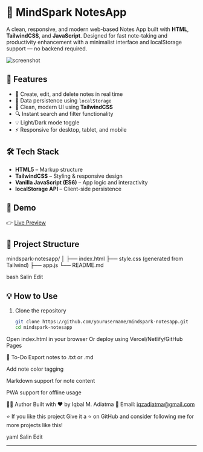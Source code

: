 # 🧠 MindSpark NotesApp

A clean, responsive, and modern web-based Notes App built with **HTML**, **TailwindCSS**, and **JavaScript**. Designed for fast note-taking and productivity enhancement with a minimalist interface and localStorage support — no backend required.

![screenshot](https://yourdomain.com/assets/mindspark-preview.png)

## 🚀 Features

- 📝 Create, edit, and delete notes in real time  
- 💾 Data persistence using `localStorage`  
- 🎨 Clean, modern UI using **TailwindCSS**  
- 🔍 Instant search and filter functionality  
- 💡 Light/Dark mode toggle  
- ⚡ Responsive for desktop, tablet, and mobile  

## 🛠️ Tech Stack

- **HTML5** – Markup structure  
- **TailwindCSS** – Styling & responsive design  
- **Vanilla JavaScript (ES6)** – App logic and interactivity  
- **localStorage API** – Client-side persistence

## 📸 Demo

👉 [Live Preview](https://yourusername.vercel.app/mindspark-notesapp)

## 📂 Project Structure

mindspark-notesapp/
│
├── index.html
├── style.css (generated from Tailwind)
├── app.js
└── README.md

bash
Salin
Edit

## 💡 How to Use

1. Clone the repository  
   ```bash
   git clone https://github.com/yourusername/mindspark-notesapp.git
   cd mindspark-notesapp
Open index.html in your browser
Or deploy using Vercel/Netlify/GitHub Pages

📌 To-Do
 Export notes to .txt or .md

 Add note color tagging

 Markdown support for note content

 PWA support for offline usage

👨‍💻 Author
Built with ❤️ by Iqbal M. Adiatma
📧 Email: iqzadiatma@gmail.com

⭐ If you like this project
Give it a ⭐ on GitHub and consider following me for more projects like this!

yaml
Salin
Edit

---


